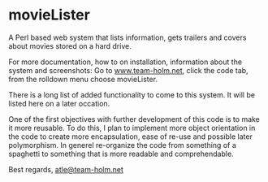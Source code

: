 movieLister
===========

A Perl based web system that lists information, gets trailers and covers about movies stored on a hard drive.

For more documentation, how to on installation, information about the system and screenshots:
  Go to www.team-holm.net, click the code tab, from the rolldown menu choose movieLister. 
  
  
There is a long list of added functionality to come to this system. It will be listed here on a later occation.

One of the first objectives with further development of this code is to make it more reusable. 
To do this, I plan to implement more object orientation in the code to create more encapsulation, 
ease of re-use and possible later polymorphism. In generel re-organize the code from something of a spaghetti 
to something that is more readable and comprehendable.


Best regards,
atle@team-holm.net
